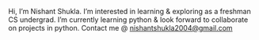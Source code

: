 Hi, I’m Nishant Shukla.
 I’m interested in learning & exploring as a freshman CS undergrad.
 I’m currently learning python & look forward to collaborate on projects in python.
 Contact me @ nishantshukla2004@gmail.com

<!---
IAMNISHANTSHUKLA/IAMNISHANTSHUKLA is a ✨ special ✨ repository because its `README.md` (this file) appears on your GitHub profile.
You can click the Preview link to take a look at your changes.
--->
